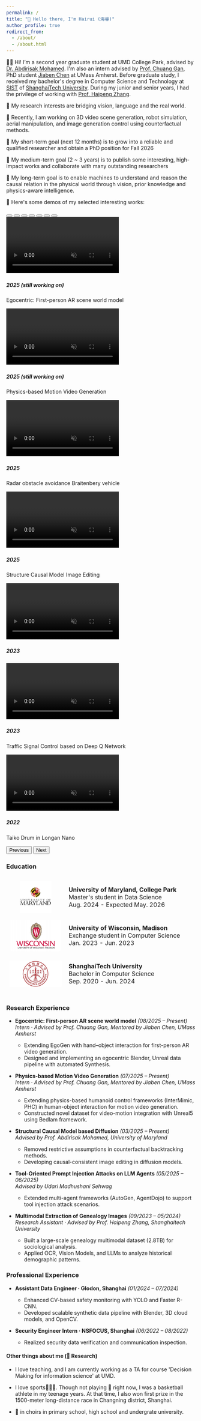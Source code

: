 ```yaml
---
permalink: /
title: "👋 Hello there, I'm Hairui (海睿)"
author_profile: true
redirect_from: 
  - /about/
  - /about.html
---
```

👨‍🔬 Hi! I’m a second year graduate student at UMD College Park, advised by [Dr. Abdirisak Mohamed](https://www.linkedin.com/in/abdirisak-mohamed-0524981a/). I'm also an intern advised by [Prof. Chuang Gan](https://people.csail.mit.edu/ganchuang/), PhD student [Jiaben Chen](https://jiabenchen.github.io/) at UMass Amherst. Before graduate study, I received my bachelor's degree in Computer Science and Technology at [SIST](http://sist.shanghaitech.edu.cn/) of [ShanghaiTech University](https://www.shanghaitech.edu.cn/eng/). During my junior and senior years,  I had the privilege of working with [Prof. Haipeng Zhang](https://faculty.sist.shanghaitech.edu.cn/zhanghp/).

🔬 My research interests are bridging vision, language and the real world.

📖 Recently, I am working on 3D video scene generation, robot simulation, aerial manipulation, and image generation control using counterfactual methods.

🎯 My short-term goal (next 12 months) is to grow into a reliable and qualified researcher and obtain a PhD position for Fall 2026

🎯 My medium-term goal (2 ~ 3 years) is to publish some interesting, high-impact works and collaborate with many outstanding researchers

🎯 My long-term goal is to enable machines to understand and reason the causal relation in the physical world through vision, prior knowledge and physics-aware intelligence.

🎼 Here's some demos of my selected interesting works:

<style type="text/css">
	.paper_metadata a {
		text-decoration: none!important;
		color: #494e52;
	}
	table, th, td {
		border: 0px solid black;
	}
	table.pub_table {
		width: 100%;
		font-size: 12pt;
    border-collapse: separate;
    border-spacing: 0 12px;
	}
	td.pub_td1 {
		width: 19%;
	}
	td.pub_td2 {
		width: 67%;
	}
	span.subbullet {
		font-size: 11pt;
		margin-left: 20px
	}
	oral {
		font-weight: bold;
		color: red;
	}
  .teaser_img_div { width:140px; height:84px; display:flex; align-items:center; justify-content:center; overflow:hidden; border-radius:8px; }
  .teaser_img { max-width:100%; max-height:100%; object-fit: contain; display:block; }
</style>

<link href="assets/dist/css/bootstrap.min.css" rel="stylesheet">
<link href="assets/css/carousel.css" rel="stylesheet">
<script src="../assets/dist/js/bootstrap.bundle.min.js"></script>

<div id="carouselExampleCaptions" class="carousel slide mb-5" data-bs-ride="carousel">
  <div class="carousel-indicators">
    <button type="button" data-bs-target="#carouselExampleCaptions" data-bs-slide-to="0" class="active" aria-current="true" aria-label="Slide 1"></button>
    <button type="button" data-bs-target="#carouselExampleCaptions" data-bs-slide-to="1" aria-label="Slide 2"></button>
    <button type="button" data-bs-target="#carouselExampleCaptions" data-bs-slide-to="2" aria-label="Slide 3"></button>
    <button type="button" data-bs-target="#carouselExampleCaptions" data-bs-slide-to="3" aria-label="Slide 4"></button>
    <button type="button" data-bs-target="#carouselExampleCaptions" data-bs-slide-to="4" aria-label="Slide 5"></button>
    <button type="button" data-bs-target="#carouselExampleCaptions" data-bs-slide-to="5" aria-label="Slide 6"></button>
    <button type="button" data-bs-target="#carouselExampleCaptions" data-bs-slide-to="6" aria-label="Slide 7"></button>
  </div>
  <div class="carousel-inner">
    <div class="carousel-item active">
      <video class="d-block w-100"  muted playsinline autoplay loop preload="metadata" disablepictureinpicture>
        <source src="images/geo.mp4" type="video/mp4">
      </video>
      <div class="carousel-caption d-none d-md-block">
        <h5>2025 (still working on)</h5>
        <p>Egocentric: First-person AR scene world model</p>
      </div>
    </div>
    <div class="carousel-item">
      <video class="d-block w-100"  muted playsinline autoplay loop preload="metadata" disablepictureinpicture>
        <source src="images/Human_object.mp4" type="video/mp4">
      </video>
      <div class="carousel-caption d-none d-md-block">
        <h5>2025 (still working on)</h5>
        <p>Physics-based Motion Video Generation</p>
      </div>
    </div>
    <div class="carousel-item">
      <video class="d-block w-100"  muted playsinline autoplay loop preload="metadata" disablepictureinpicture>
        <source src="images/Braitenbery vehicle and Lidar visualization.webm" type="video/webm">
      </video>
      <div class="carousel-caption d-none d-md-block">
        <h5>2025</h5>
        <p>Radar obstacle avoidance Braitenbery vehicle</p>
      </div>
    </div>
    <div class="carousel-item">
      <video class="d-block w-100"  muted playsinline autoplay loop preload="metadata" disablepictureinpicture>
        <source src="images/celeb.mp4" type="video/mp4">
      </video>
      <div class="carousel-caption d-none d-md-block">
        <h5>2025</h5>
        <p>Structure Causal Model Image Editing</p>
      </div>
    </div>
    <div class="carousel-item">
      <video class="d-block w-100"  muted playsinline autoplay loop preload="metadata" disablepictureinpicture>
        <source src="images/ComputerGraphics.mp4" type="video/mp4">
      </video>
      <div class="carousel-caption d-none d-md-block">
        <h5>2023</h5>
        <p></p>
      </div>
    </div>
    <div class="carousel-item">
      <video class="d-block w-100"  muted playsinline autoplay loop preload="metadata" disablepictureinpicture>
        <source src="images/DQN.mp4" type="video/mp4">
      </video>
      <div class="carousel-caption d-none d-md-block">
        <h5>2023</h5>
        <p>Traffic Signal Control based on Deep Q Network</p>
      </div>
    </div>
    <div class="carousel-item">
      <video class="d-block w-100"  muted playsinline autoplay loop preload="metadata" disablepictureinpicture>
        <source src="images/taiko.mp4" type="video/mp4">
      </video>
      <div class="carousel-caption d-none d-md-block">
        <h5>2022</h5>
        <p>Taiko Drum in Longan Nano</p>
      </div>
    </div>
  </div>
  <button class="carousel-control-prev" type="button" data-bs-target="#carouselExampleCaptions" data-bs-slide="prev">
    <span class="carousel-control-prev-icon" aria-hidden="true"></span>
    <span class="visually-hidden">Previous</span>
  </button>
  <button class="carousel-control-next" type="button" data-bs-target="#carouselExampleCaptions" data-bs-slide="next">
    <span class="carousel-control-next-icon" aria-hidden="true"></span>
    <span class="visually-hidden">Next</span>
  </button>
</div>



### Education

<table class="pub_table">
<tr>
    <td class="pub_td1"><div class="teaser_img_div"><img class="teaser_img" src="images/umd.png" /></div></td>
    <td class="pub_td2"><b>University of Maryland, College Park</b><br />
            <div class="paper_metadata">
            Master's student in Data Science
            </div>
            <div class="paper_metadata">
                Aug. 2024 - Expected May. 2026
            </div>
    </td></tr>
    
<tr>
  <td class="pub_td1"><div class="teaser_img_div"><img class="teaser_img" src="images/uw.png" /></div></td>
  <td class="pub_td2"><b>University of Wisconsin, Madison</b><br />
		    <div class="paper_metadata">
        Exchange student in Computer Science
        </div>
        <div class="paper_metadata">
            Jan. 2023 - Jun. 2023
        </div>
</td></tr>

<tr>
    <td class="pub_td1"><div class="teaser_img_div"><img class="teaser_img" src="images/shtech.jpeg" /></div></td>
    <td class="pub_td2"><b>ShanghaiTech University</b><br />
          <div class="paper_metadata">
            Bachelor in Computer Science
          </div>
          <div class="paper_metadata">
            Sep. 2020 - Jun. 2024
          </div>
  </td></tr>

</table>


### Research Experience

- **Egocentric: First-person AR scene world model** *(08/2025 – Present)*
  *Intern · Advised by Prof. Chuang Gan, Mentored by Jiaben Chen, UMass Amherst*
  - Extending EgoGen with hand–object interaction for first-person AR video generation.
  - Designed and implementing an egocentric Blender, Unreal data pipeline with automated Synthesis.

- **Physics-based Motion Video Generation** *(07/2025 – Present)*  
  *Intern · Advised by Prof. Chuang Gan, Mentored by Jiaben Chen, UMass Amherst*  
  - Extending physics-based humanoid control frameworks (InterMimic, PHC) in human-object interaction for motion video generation.  
  - Constructed novel dataset for video-motion integration with Unreal5 using Bedlam framework.

- **Structural Causal Model based Diffusion** *(03/2025 – Present)*  
  *Advised by Prof. Abdirisak Mohamed, University of Maryland*  
  - Removed restrictive assumptions in counterfactual backtracking methods.  
  - Developing causal-consistent image editing in diffusion models.

- **Tool-Oriented Prompt Injection Attacks on LLM Agents** *(05/2025 – 06/2025)*  
  *Advised by Udari Madhushani Sehwag*  
  - Extended multi-agent frameworks (AutoGen, AgentDojo) to support tool injection attack scenarios.

- **Multimodal Extraction of Genealogy Images** *(09/2023 – 05/2024)*  
  *Research Assistant · Advised by Prof. Haipeng Zhang, Shanghaitech University*  
  - Built a large-scale genealogy multimodal dataset (2.8TB) for sociological analysis.  
  - Applied OCR, Vision Models, and LLMs to analyze historical demographic patterns.

### Professional Experience

- **Assistant Data Engineer · Glodon, Shanghai** *(01/2024 – 07/2024)*  
  - Enhanced CV-based safety monitoring with YOLO and Faster R-CNN.  
  - Developed scalable synthetic data pipeline with Blender, 3D cloud models, and OpenCV.

- **Security Engineer Intern · NSFOCUS, Shanghai** *(06/2022 – 08/2022)*  
  - Realized security data verification and communication inspection. 



#### Other things about me (🚫 Research)

- I love teaching, and I am currently working as a TA for course 'Decision Making for information science' at UMD.

- I love sports🏸🏓🎾. Though not playing 🏀 right now, I was a basketball athlete in my teenage years. At that time, I also won first prize in the 1500-meter long-distance race in Changning district, Shanghai.

- 🎤 in choirs in primary school, high school and undergrate university.